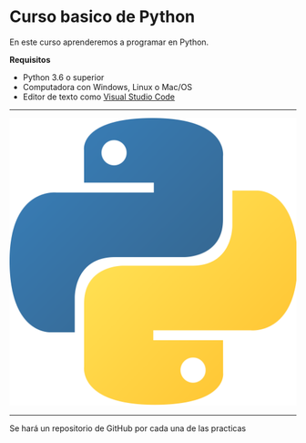 # Curso basico de Python

En este curso aprenderemos a programar en Python.

**Requisitos**
- Python 3.6 o superior
- Computadora con Windows, Linux o Mac/OS
- Editor de texto como [Visual Studio Code](https://code.visualstudio.com/)

--------

![Logo de Python](imagenes\Pyton_logo.png)

------

Se hará un repositorio de GitHub por cada una de las practicas